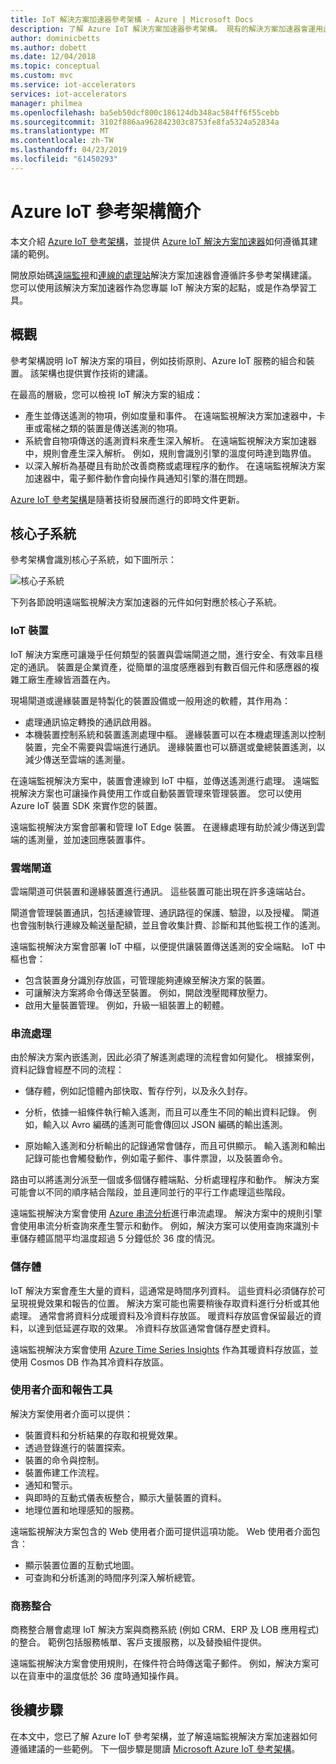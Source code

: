 ```yaml
---
title: IoT 解決方案加速器參考架構 - Azure | Microsoft Docs
description: 了解 Azure IoT 解決方案加速器參考架構。 現有的解決方案加速器會運用此參考架構。 您建置您專屬的自訂 IoT 解決方案時，也可以使用該參考架構。
author: dominicbetts
ms.author: dobett
ms.date: 12/04/2018
ms.topic: conceptual
ms.custom: mvc
ms.service: iot-accelerators
services: iot-accelerators
manager: philmea
ms.openlocfilehash: ba5eb50dcf800c186124db348ac584ff6f55cebb
ms.sourcegitcommit: 3102f886aa962842303c8753fe8fa5324a52834a
ms.translationtype: MT
ms.contentlocale: zh-TW
ms.lasthandoff: 04/23/2019
ms.locfileid: "61450293"
---
```

# <a name="introduction-to-the-azure-iot-reference-architecture"></a>Azure IoT 參考架構簡介

本文介紹 [Azure IoT 參考架構](https://aka.ms/iotrefarchitecture)，並提供 [Azure IoT 解決方案加速器](about-iot-accelerators.md)如何遵循其建議的範例。

開放原始碼[遠端監視](iot-accelerators-remote-monitoring-sample-walkthrough.md)和[連線的處理站](iot-accelerators-connected-factory-sample-walkthrough.md)解決方案加速器會遵循許多參考架構建議。 您可以使用該解決方案加速器作為您專屬 IoT 解決方案的起點，或是作為學習工具。

## <a name="overview"></a>概觀

參考架構說明 IoT 解決方案的項目，例如技術原則、Azure IoT 服務的組合和裝置。 該架構也提供實作技術的建議。

在最高的層級，您可以檢視 IoT 解決方案的組成：

* 產生並傳送遙測的物項，例如度量和事件。 在遠端監視解決方案加速器中，卡車或電梯之類的裝置是傳送遙測的物項。
* 系統會自物項傳送的遙測資料來產生深入解析。 在遠端監視解決方案加速器中，規則會產生深入解析。 例如，規則會識別引擎的溫度何時達到臨界值。
* 以深入解析為基礎且有助於改善商務或處理程序的動作。 在遠端監視解決方案加速器中，電子郵件動作會向操作員通知引擎的潛在問題。

[Azure IoT 參考架構](https://aka.ms/iotrefarchitecture)是隨著技術發展而進行的即時文件更新。

## <a name="core-subsystems"></a>核心子系統

參考架構會識別核心子系統，如下圖所示：

![核心子系統](media/iot-accelerators-architecture-overview/CoreSubsystems.png)

下列各節說明遠端監視解決方案加速器的元件如何對應於核心子系統。

### <a name="iot-devices"></a>IoT 裝置

IoT 解決方案應可讓幾乎任何類型的裝置與雲端閘道之間，進行安全、有效率且穩定的通訊。 裝置是企業資產，從簡單的溫度感應器到有數百個元件和感應器的複雜工廠生產線皆涵蓋在內。

現場閘道或邊緣裝置是特製化的裝置設備或一般用途的軟體，其作用為：

* 處理通訊協定轉換的通訊啟用器。
* 本機裝置控制系統和裝置遙測處理中樞。 邊緣裝置可以在本機處理遙測以控制裝置，完全不需要與雲端進行通訊。 邊緣裝置也可以篩選或彙總裝置遙測，以減少傳送至雲端的遙測量。

在遠端監視解決方案中，裝置會連線到 IoT 中樞，並傳送遙測進行處理。 遠端監視解決方案也可讓操作員使用工作或自動裝置管理來管理裝置。 您可以使用 Azure IoT 裝置 SDK 來實作您的裝置。

遠端監視解決方案會部署和管理 IoT Edge 裝置。 在邊緣處理有助於減少傳送到雲端的遙測量，並加速回應裝置事件。

### <a name="cloud-gateway"></a>雲端閘道

雲端閘道可供裝置和邊緣裝置進行通訊。 這些裝置可能出現在許多遠端站台。

閘道會管理裝置通訊，包括連線管理、通訊路徑的保護、驗證，以及授權。 閘道也會強制執行連線及輸送量配額，並且會收集計費、診斷和其他監視工作的遙測。

遠端監視解決方案會部署 IoT 中樞，以便提供讓裝置傳送遙測的安全端點。 IoT 中樞也會：

* 包含裝置身分識別存放區，可管理能夠連線至解決方案的裝置。
* 可讓解決方案將命令傳送至裝置。 例如，開啟洩壓閥釋放壓力。
* 啟用大量裝置管理。 例如，升級一組裝置上的軔體。

### <a name="stream-processing"></a>串流處理

由於解決方案內嵌遙測，因此必須了解遙測處理的流程會如何變化。 根據案例，資料記錄會經歷不同的流程：

* 儲存體，例如記憶體內部快取、暫存佇列，以及永久封存。

* 分析，依據一組條件執行輸入遙測，而且可以產生不同的輸出資料記錄。 例如，輸入以 Avro 編碼的遙測可能會傳回以 JSON 編碼的輸出遙測。

* 原始輸入遙測和分析輸出的記錄通常會儲存，而且可供顯示。 輸入遙測和輸出記錄可能也會觸發動作，例如電子郵件、事件票證，以及裝置命令。

路由可以將遙測分派至一個或多個儲存體端點、分析處理程序和動作。 解決方案可能會以不同的順序結合階段，並且連同並行的平行工作處理這些階段。

遠端監視解決方案會使用 [Azure 串流分析](/azure/stream-analytics/)進行串流處理。 解決方案中的規則引擎會使用串流分析查詢來產生警示和動作。 例如，解決方案可以使用查詢來識別卡車儲存體區間平均溫度超過 5 分鐘低於 36 度的情況。

### <a name="storage"></a>儲存體

IoT 解決方案會產生大量的資料，這通常是時間序列資料。 這些資料必須儲存於可呈現視覺效果和報告的位置。 解決方案可能也需要稍後存取資料進行分析或其他處理。 通常會將資料分成暖資料及冷資料存放區。 暖資料存放區會保留最近的資料，以達到低延遲存取的效果。 冷資料存放區通常會儲存歷史資料。

遠端監視解決方案會使用 [Azure Time Series Insights](/azure/time-series-insights/) 作為其暖資料存放區，並使用 Cosmos DB 作為其冷資料存放區。

### <a name="ui-and-reporting-tools"></a>使用者介面和報告工具

解決方案使用者介面可以提供：

* 裝置資料和分析結果的存取和視覺效果。
* 透過登錄進行的裝置探索。
* 裝置的命令與控制。
* 裝置佈建工作流程。
* 通知和警示。
* 與即時的互動式儀表板整合，顯示大量裝置的資料。  
* 地理位置和地理感知的服務。

遠端監視解決方案包含的 Web 使用者介面可提供這項功能。 Web 使用者介面包含：

* 顯示裝置位置的互動式地圖。
* 可查詢和分析遙測的時間序列深入解析總管。

### <a name="business-integration"></a>商務整合

商務整合層會處理 IoT 解決方案與商務系統 (例如 CRM、ERP 及 LOB 應用程式) 的整合。 範例包括服務帳單、客戶支援服務，以及替換組件提供。

遠端監視解決方案會使用規則，在條件符合時傳送電子郵件。 例如，解決方案可以在貨車中的溫度低於 36 度時通知操作員。

## <a name="next-steps"></a>後續步驟

在本文中，您已了解 Azure IoT 參考架構，並了解遠端監視解決方案加速器如何遵循建議的一些範例。 下一個步驟是閱讀 [Microsoft Azure IoT 參考架構](https://aka.ms/iotrefarchitecture)。